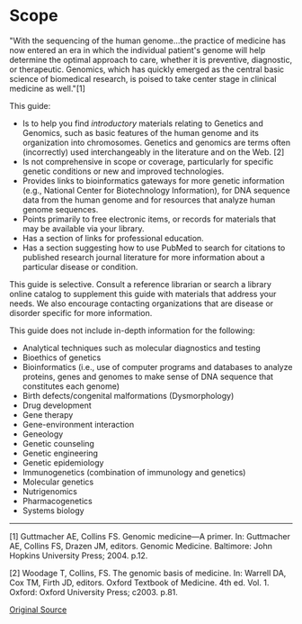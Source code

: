 # Scope

"With the sequencing of the human genome…the practice of medicine has now entered an era in which the individual patient's genome will help determine the optimal approach to care, whether it is preventive, diagnostic, or therapeutic. Genomics, which has quickly emerged as the central basic science of biomedical research, is poised to take center stage in clinical medicine as well."[1]

This guide:

* Is to help you find _introductory_ materials relating to Genetics and Genomics, such as basic features of the human genome and its organization into chromosomes. Genetics and genomics are terms often (incorrectly) used interchangeably in the literature and on the Web. [2]
* Is not comprehensive in scope or coverage, particularly for specific genetic conditions or new and improved technologies.
* Provides links to bioinformatics gateways for more genetic information (e.g., National Center for Biotechnology Information), for DNA sequence data from the human genome and for resources that analyze human genome sequences.
* Points primarily to free electronic items, or records for materials that may be available via your library.
* Has a section of links for professional education.
* Has a section suggesting how to use PubMed to search for citations to published research journal literature for more information about a particular disease or condition.

This guide is selective. Consult a reference librarian or search a library online catalog to supplement this guide with materials that address your needs. We also encourage contacting organizations that are disease or disorder specific for more information.

This guide does not include in-depth information for the following:

* Analytical techniques such as molecular diagnostics and testing
* Bioethics of genetics
* Bioinformatics (i.e., use of computer programs and databases to analyze proteins, genes and genomes to make sense of DNA sequence that constitutes each genome)
* Birth defects/congenital malformations (Dysmorphology)
* Drug development
* Gene therapy
* Gene-environment interaction
* Geneology
* Genetic counseling
* Genetic engineering
* Genetic epidemiology
* Immunogenetics (combination of immunology and genetics)
* Molecular genetics
* Nutrigenomics
* Pharmacogenetics
* Systems biology



* * *

[1] Guttmacher AE, Collins FS. Genomic medicine—A primer. In: Guttmacher AE, Collins FS, Drazen JM, editors. Genomic Medicine. Baltimore: John Hopkins University Press; 2004. p.12.

[2] Woodage T, Collins, FS. The genomic basis of medicine. In: Warrell DA, Cox TM, Firth JD, editors. Oxford Textbook of Medicine. 4th ed. Vol. 1. Oxford: Oxford University Press; c2003. p.81.

[Original Source](http://www.nlm.nih.gov/services/Subject_Guides/geneticsandgenomics/index.html "Original Source-National Library of Medicine")


  